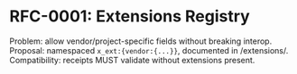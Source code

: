 # RFC-0001: Extensions Registry
Problem: allow vendor/project-specific fields without breaking interop.
Proposal: namespaced `x_ext:{vendor:{...}}`, documented in /extensions/.
Compatibility: receipts MUST validate without extensions present.
